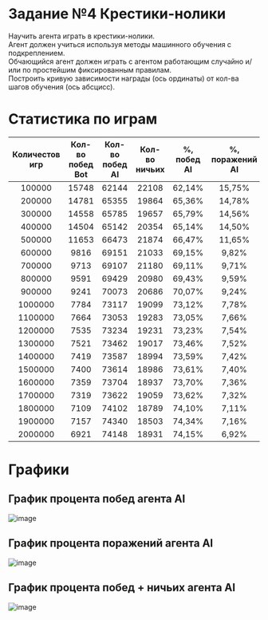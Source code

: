 # Задание №4 Крестики-нолики
Научить агента играть в крестики-нолики.  
Агент должен учиться используя методы машинного обучения с подкреплением.  
Обчающийся агент должен играть с агентом работающим случайно и/или по простейшим фиксированным правилам.  
Построить кривую зависимости награды (ось ординаты) от кол-ва шагов обучения (ось абсцисс).  
# Статистика по играм  
|Количестов игр|Кол-во побед Bot|Кол-во побед  AI|Кол-во ничьих|%, побед AI|%, поражений AI|%, не проигрышей|
|:----:|:---:|:---:|:---:|:----:|:----:|:----:|
|100000|15748|62144|22108|62,14%|15,75%|84,25%|
|200000|14781|65355|19864|65,36%|14,78%|85,22%|
|300000|14558|65785|19657|65,79%|14,56%|85,44%|
|400000|14504|65142|20354|65,14%|14,50%|85,50%|
|500000|11653|66473|21874|66,47%|11,65%|88,35%|
|600000|9816|69151|21033|69,15%|9,82%|90,18%|
|700000|9713|69107|21180|69,11%|9,71%|90,29%|
|800000|9591|69429|20980|69,43%|9,59%|90,41%|
|900000|9241|70073|20686|70,07%|9,24%|90,76%|
|1000000|7784|73117|19099|73,12%|7,78%|92,22%|
|1100000|7664|73053|19283|73,05%|7,66%|92,34%|
|1200000|7535|73234|19231|73,23%|7,54%|92,47%|
|1300000|7521|73462|19017|73,46%|7,52%|92,48%|
|1400000|7419|73587|18994|73,59%|7,42%|92,58%|
|1500000|7400|73614|18986|73,61%|7,40%|92,60%|
|1600000|7359|73704|18937|73,70%|7,36%|92,64%|
|1700000|7319|73622|19059|73,62%|7,32%|92,68%|
|1800000|7109|74102|18789|74,10%|7,11%|92,89%|
|1900000|7157|74340|18503|74,34%|7,16%|92,84%|
|2000000|6921|74148|18931|74,15%|6,92%|93,08%|

# Графики
## График процента побед агента AI 
![image](https://github.com/TotKtoSmog/FourthTaskAI/assets/61620222/caf38197-7b7c-4a7b-8453-4716390460d3) 
## График процента поражений агента AI 
![image](https://github.com/TotKtoSmog/FourthTaskAI/assets/61620222/47235b1f-11c0-4ccb-8975-1aecc0b8f68a)  
## График процента побед + ничьих агента AI 
![image](https://github.com/TotKtoSmog/FourthTaskAI/assets/61620222/ee4f825c-d0c7-455c-a4bb-48cd9e80e5a4)
